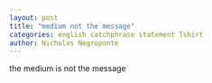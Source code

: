 ```yaml
---
layout: post
title: "medium not the message"
categories: english catchphrase statement Tshirt
author: Nicholas Negroponte
---
```


the medium is not the message
